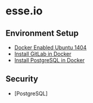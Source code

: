 # esse.io

## Environment Setup
  * [Docker Enabled Ubuntu 1404](markdown/DockerEnabledUbuntu.markdown)
  * [Install GitLab in Docker](markdown/InstallGitLab.markdown)
  * [Install PostgreSQL in Docker](markdown/InstallPostgreSQL.markdown)

## Security
  * [PostgreSQL]
